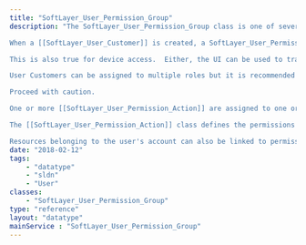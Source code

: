 ```yaml
---
title: "SoftLayer_User_Permission_Group"
description: "The SoftLayer_User_Permission_Group class is one of several classes that make up the customer permission system.  It is a role-based system that includes defined actions which can be 'grouped' together using a SoftLayer_User_Permission_Group class. These groups of actions are then used to define roles, and the roles are assigned to users.  The SoftLayer_User_Permission_Group is also used to track the resources or account devices to which a user has been granted access. The types of resources that users can be granted access is defined in [[SoftLayer_User_Permission_Resource_Type]]. 

When a [[SoftLayer_User_Customer]] is created, a SoftLayer_User_Permission_Group and SoftLayer_User_Permission_Role is created specifically for the user with a group type of SYSTEM.  When the UI is used to alter the permissions of a customer user, the actions are added or removed from this group.  The api can not be used to alter the permissions in this group.  If an account wants to create their own unique permission groups and roles, the UI can not be used to manage them. 

This is also true for device access.  Either, the UI can be used to track the devices to which users are granted access which will use the SYSTEM group, or the api can be used, making the UI information inaccurate. 

User Customers can be assigned to multiple roles but it is recommended to either use the UI for managing account users permissions or only use the api.  Mixing the two will lead to confusing results as the UI will not show any permissions assigned to a user via a customer created role/group combination. 

Proceed with caution. 

One or more [[SoftLayer_User_Permission_Action]] are assigned to one or more SoftLayer_User_Permission_Group Objects. One ore more SoftLayer_User_Permission_Group objects can be linked to a [[SoftLayer_User_Permission_Role]]. A single SoftLayer_User_Permission_Group object can be linked to multiple SoftLayer_User_Permission_Role objects. The [[SoftLayer_User_Permission_Role]] is assigned to one or more [[SoftLayer_User_Customer]]. 

The [[SoftLayer_User_Permission_Action]] class defines the permissions that are required in order for a [[SoftLayer_User_Customer]] to perform certain actions within IMS. 

Resources belonging to the user's account can also be linked to permission groups. See [[SoftLayer_User_Permission_Resource_Type]]. "
date: "2018-02-12"
tags:
    - "datatype"
    - "sldn"
    - "User"
classes:
    - "SoftLayer_User_Permission_Group"
type: "reference"
layout: "datatype"
mainService : "SoftLayer_User_Permission_Group"
---
```

